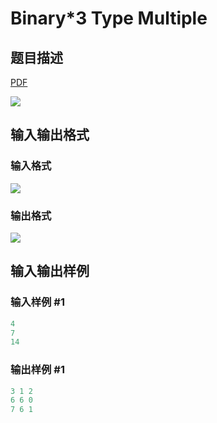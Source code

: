 # Binary*3 Type Multiple

## 题目描述

[problemUrl]: https://uva.onlinejudge.org/index.php?option=com_onlinejudge&Itemid=8&category=25&page=show_problem&problem=2387

[PDF](https://uva.onlinejudge.org/external/113/p11392.pdf)

![](https://cdn.luogu.com.cn/upload/vjudge_pic/UVA11392/197cbc05b78592c278b33a6a7763613aacbdc94a.png)

## 输入输出格式

### 输入格式

![](https://cdn.luogu.com.cn/upload/vjudge_pic/UVA11392/83b78c81ddddfcf1074209666942b7bef9314948.png)

### 输出格式

![](https://cdn.luogu.com.cn/upload/vjudge_pic/UVA11392/d78fb604d1937ca63b029501ff55b811e657b3c4.png)

## 输入输出样例

### 输入样例 #1

```cpp
4
7
14
```


### 输出样例 #1

```cpp
3 1 2
6 6 0
7 6 1
```


